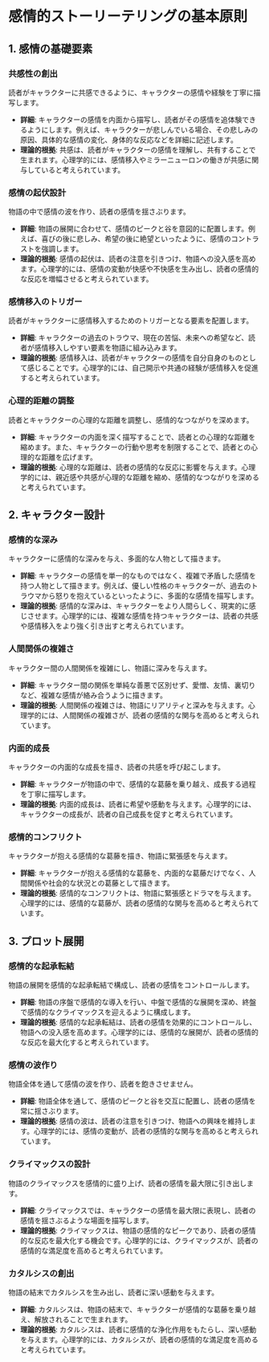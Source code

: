# 感情的ストーリーテリングの基本原則

## 1. 感情の基礎要素
### 共感性の創出
読者がキャラクターに共感できるように、キャラクターの感情や経験を丁寧に描写します。
- **詳細**: キャラクターの感情を内面から描写し、読者がその感情を追体験できるようにします。例えば、キャラクターが悲しんでいる場合、その悲しみの原因、具体的な感情の変化、身体的な反応などを詳細に記述します。
- **理論的根拠**: 共感は、読者がキャラクターの感情を理解し、共有することで生まれます。心理学的には、感情移入やミラーニューロンの働きが共感に関与していると考えられています。

### 感情の起伏設計
物語の中で感情の波を作り、読者の感情を揺さぶります。
- **詳細**: 物語の展開に合わせて、感情のピークと谷を意図的に配置します。例えば、喜びの後に悲しみ、希望の後に絶望といったように、感情のコントラストを強調します。
- **理論的根拠**: 感情の起伏は、読者の注意を引きつけ、物語への没入感を高めます。心理学的には、感情の変動が快感や不快感を生み出し、読者の感情的な反応を増幅させると考えられています。

### 感情移入のトリガー
読者がキャラクターに感情移入するためのトリガーとなる要素を配置します。
- **詳細**: キャラクターの過去のトラウマ、現在の苦悩、未来への希望など、読者が感情移入しやすい要素を物語に組み込みます。
- **理論的根拠**: 感情移入は、読者がキャラクターの感情を自分自身のものとして感じることです。心理学的には、自己開示や共通の経験が感情移入を促進すると考えられています。

### 心理的距離の調整
読者とキャラクターの心理的な距離を調整し、感情的なつながりを深めます。
- **詳細**: キャラクターの内面を深く描写することで、読者との心理的な距離を縮めます。また、キャラクターの行動や思考を制限することで、読者との心理的な距離を広げます。
- **理論的根拠**: 心理的な距離は、読者の感情的な反応に影響を与えます。心理学的には、親近感や共感が心理的な距離を縮め、感情的なつながりを深めると考えられています。

## 2. キャラクター設計
### 感情的な深み
キャラクターに感情的な深みを与え、多面的な人物として描きます。
- **詳細**: キャラクターの感情を単一的なものではなく、複雑で矛盾した感情を持つ人物として描きます。例えば、優しい性格のキャラクターが、過去のトラウマから怒りを抱えているといったように、多面的な感情を描写します。
- **理論的根拠**: 感情的な深みは、キャラクターをより人間らしく、現実的に感じさせます。心理学的には、複雑な感情を持つキャラクターは、読者の共感や感情移入をより強く引き出すと考えられています。

### 人間関係の複雑さ
キャラクター間の人間関係を複雑にし、物語に深みを与えます。
- **詳細**: キャラクター間の関係を単純な善悪で区別せず、愛憎、友情、裏切りなど、複雑な感情が絡み合うように描きます。
- **理論的根拠**: 人間関係の複雑さは、物語にリアリティと深みを与えます。心理学的には、人間関係の複雑さが、読者の感情的な関与を高めると考えられています。

### 内面的成長
キャラクターの内面的な成長を描き、読者の共感を呼び起こします。
- **詳細**: キャラクターが物語の中で、感情的な葛藤を乗り越え、成長する過程を丁寧に描写します。
- **理論的根拠**: 内面的成長は、読者に希望や感動を与えます。心理学的には、キャラクターの成長が、読者の自己成長を促すと考えられています。

### 感情的コンフリクト
キャラクターが抱える感情的な葛藤を描き、物語に緊張感を与えます。
- **詳細**: キャラクターが抱える感情的な葛藤を、内面的な葛藤だけでなく、人間関係や社会的な状況との葛藤として描きます。
- **理論的根拠**: 感情的なコンフリクトは、物語に緊張感とドラマを与えます。心理学的には、感情的な葛藤が、読者の感情的な関与を高めると考えられています。

## 3. プロット展開
### 感情的な起承転結
物語の展開を感情的な起承転結で構成し、読者の感情をコントロールします。
- **詳細**: 物語の序盤で感情的な導入を行い、中盤で感情的な展開を深め、終盤で感情的なクライマックスを迎えるように構成します。
- **理論的根拠**: 感情的な起承転結は、読者の感情を効果的にコントロールし、物語への没入感を高めます。心理学的には、感情的な展開が、読者の感情的な反応を最大化すると考えられています。

### 感情の波作り
物語全体を通して感情の波を作り、読者を飽きさせません。
- **詳細**: 物語全体を通して、感情のピークと谷を交互に配置し、読者の感情を常に揺さぶります。
- **理論的根拠**: 感情の波は、読者の注意を引きつけ、物語への興味を維持します。心理学的には、感情の変動が、読者の感情的な関与を高めると考えられています。

### クライマックスの設計
物語のクライマックスを感情的に盛り上げ、読者の感情を最大限に引き出します。
- **詳細**: クライマックスでは、キャラクターの感情を最大限に表現し、読者の感情を揺さぶるような場面を描写します。
- **理論的根拠**: クライマックスは、物語の感情的なピークであり、読者の感情的な反応を最大化する機会です。心理学的には、クライマックスが、読者の感情的な満足度を高めると考えられています。

### カタルシスの創出
物語の結末でカタルシスを生み出し、読者に深い感動を与えます。
- **詳細**: カタルシスは、物語の結末で、キャラクターが感情的な葛藤を乗り越え、解放されることで生まれます。
- **理論的根拠**: カタルシスは、読者に感情的な浄化作用をもたらし、深い感動を与えます。心理学的には、カタルシスが、読者の感情的な満足度を高めると考えられています。